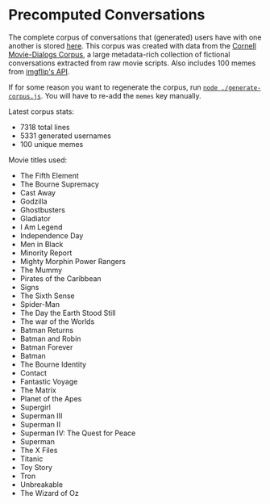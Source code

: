 # Precomputed Conversations

The complete corpus of conversations that (generated) users have with one
another is stored [here][1]. This corpus was created with data from the [Cornell
Movie-Dialogs Corpus][2], a large metadata-rich collection of fictional
conversations extracted from raw movie scripts. Also includes 100 memes from
[imgflip's API][4].

If for some reason you want to regenerate the corpus, run
[`node ./generate-corpus.js`][3]. You will have to re-add the `memes` key
manually.

Latest corpus stats:

- 7318 total lines
- 5331 generated usernames
- 100 unique memes

Movie titles used:

- The Fifth Element
- The Bourne Supremacy
- Cast Away
- Godzilla
- Ghostbusters
- Gladiator
- I Am Legend
- Independence Day
- Men in Black
- Minority Report
- Mighty Morphin Power Rangers
- The Mummy
- Pirates of the Caribbean
- Signs
- The Sixth Sense
- Spider-Man
- The Day the Earth Stood Still
- The war of the Worlds
- Batman Returns
- Batman and Robin
- Batman Forever
- Batman
- The Bourne Identity
- Contact
- Fantastic Voyage
- The Matrix
- Planet of the Apes
- Supergirl
- Superman III
- Superman II
- Superman IV: The Quest for Peace
- Superman
- The X Files
- Titanic
- Toy Story
- Tron
- Unbreakable
- The Wizard of Oz

[1]: ./corpus.json
[2]: https://www.cs.cornell.edu/~cristian/Cornell_Movie-Dialogs_Corpus.html
[3]: ./generate-corpus.js
[4]: https://imgflip.com/api
